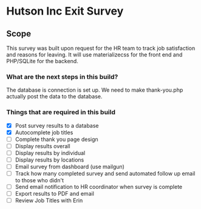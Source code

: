 Hutson Inc Exit Survey
======

## Scope
This survey was built upon request for the HR team to track job satisfaction and reasons for leaving. It will use materializecss for the front end and PHP/SQLite for the backend.

### What are the next steps in this build?
The database is connection is set up. We need to make thank-you.php actually post the data to the database.

### Things that are required in this build
- [x] Post survey results to a database
- [x] Autocomplete job titles
- [ ] Complete thank you page design
- [ ] Display results overall
- [ ] Display results by individual
- [ ] Display results by locations
- [ ] Email survey from dashboard (use mailgun)
- [ ] Track how many completed survey and send automated follow up email to those who didn't
- [ ] Send email notification to HR coordinator when survey is complete
- [ ] Export results to PDF and email
- [ ] Review Job Titles with Erin
